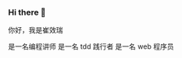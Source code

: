 ### Hi there 👋

你好，我是崔效瑞

是一名编程讲师
是一名 tdd 践行者
是一名 web 程序员

<!--
**cuixiaorui/cuixiaorui** is a ✨ _special_ ✨ repository because its `README.md` (this file) appears on your GitHub profile.

Here are some ideas to get you started:

- 🔭 I’m currently working on ...
- 🌱 I’m currently learning ...
- 👯 I’m looking to collaborate on ...
- 🤔 I’m looking for help with ...
- 💬 Ask me about ...
- 📫 How to reach me: ...
- 😄 Pronouns: ...
- ⚡ Fun fact: ...
-->
